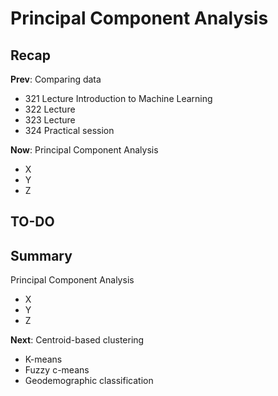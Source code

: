

<style type="text/css">
.small_r_all pre{
  font-size: 16px;
  line-height: 18px;
}
.small_r_output pre:not(.prettyprint){
  font-size: 16px;
  line-height: 18px;
}
.verysmall_r_output pre:not(.prettyprint){
  font-size: 12px;
  line-height: 14px;
}
</style>



# Principal Component Analysis

## Recap

**Prev**: Comparing data

- 321 Lecture Introduction to Machine Learning
- 322 Lecture 
- 323 Lecture 
- 324 Practical session

**Now**: Principal Component Analysis

- X
- Y
- Z



## TO-DO


## Summary

Principal Component Analysis

- X
- Y
- Z

**Next**: Centroid-based clustering

- K-means
- Fuzzy c-means
- Geodemographic classification



